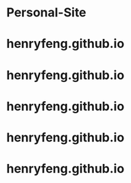 # Personal-Site
# henryfeng.github.io
# henryfeng.github.io
# henryfeng.github.io
# henryfeng.github.io
# henryfeng.github.io
